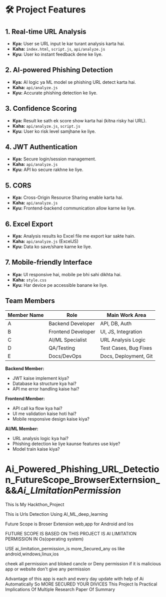 # 🛠️ Project Features 

## 1. Real-time URL Analysis
- **Kya:** User se URL input le kar turant analysis karta hai.
- **Kaha:** `index.html`, `script.js`, `api/analyze.js`
- **Kyu:** User ko instant feedback dene ke liye.

## 2. AI-powered Phishing Detection
- **Kya:** AI logic ya ML model se phishing URL detect karta hai.
- **Kaha:** `api/analyze.js`
- **Kyu:** Accurate phishing detection ke liye.

## 3. Confidence Scoring
- **Kya:** Result ke sath ek score show karta hai (kitna risky hai URL).
- **Kaha:** `api/analyze.js`, `script.js`
- **Kyu:** User ko risk level samjhane ke liye.

## 4. JWT Authentication
- **Kya:** Secure login/session management.
- **Kaha:** `api/analyze.js`
- **Kyu:** API ko secure rakhne ke liye.

## 5. CORS
- **Kya:** Cross-Origin Resource Sharing enable karta hai.
- **Kaha:** `api/analyze.js`
- **Kyu:** Frontend-backend communication allow karne ke liye.

## 6. Excel Export
- **Kya:** Analysis results ko Excel file me export kar sakte hain.
- **Kaha:** `api/analyze.js` (ExcelJS)
- **Kyu:** Data ko save/share karne ke liye.

## 7. Mobile-friendly Interface
- **Kya:** UI responsive hai, mobile pe bhi sahi dikhta hai.
- **Kaha:** `style.css`
- **Kyu:** Har device pe accessible banane ke liye.

## Team Members
| Member Name | Role                | Main Work Area         |
|-------------|---------------------|------------------------|
| A           | Backend Developer   | API, DB, Auth          |
| B           | Frontend Developer  | UI, JS, Integration    |
| C           | AI/ML Specialist    | URL Analysis Logic     |
| D           | QA/Testing          | Test Cases, Bug Fixes  |
| E           | Docs/DevOps         | Docs, Deployment, Git  |

**Backend Member:**
- JWT kaise implement kiya?
- Database ka structure kya hai?
- API me error handling kaise hai?

**Frontend Member:**
- API call ka flow kya hai?
- UI me validation kaise hoti hai?
- Mobile responsive design kaise kiya?

**AI/ML Member:**
- URL analysis logic kya hai?
- Phishing detection ke liye kaunse features use kiye?
- Model train kaise kiya?




# Ai_Powered_Phishing_URL_Detection_FutureScope_BrowserExternsion_&&_Ai_LImitationPermission_
This Is My Hackthon_Project

This is Urls Detection Using AI_ML_deep_learning 

Future Scope is Broser Extension web,app for Android and Ios

FUTURE SCOPE IS BASED ON THIS PROJECT IS AI LIMITATION PERMISSION IN Os(operating system)

USE ai_limitation_permission_is more_Secured_any os like android,windows,linux,ios 

cheek all permission and bloked cancle or Deny permission if it is malicious app or website don't give any permission 

Advantage of this app is each and every day update with help of Ai Automatically So MORE SECURED YOUR DIVICES
This Project Is Practical Implications Of Multiple Research Paper Of Summary


